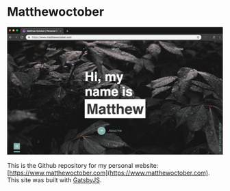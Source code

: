 # Matthewoctober

<img src="src/images/apps/portfolio.png" alt="MatthewOctober website">

This is the Github repository for my personal website: [https://www.matthewoctober.com](https://www.matthewoctober.com). This site was built with [GatsbyJS](https://www.gatsbyjs.org/).


